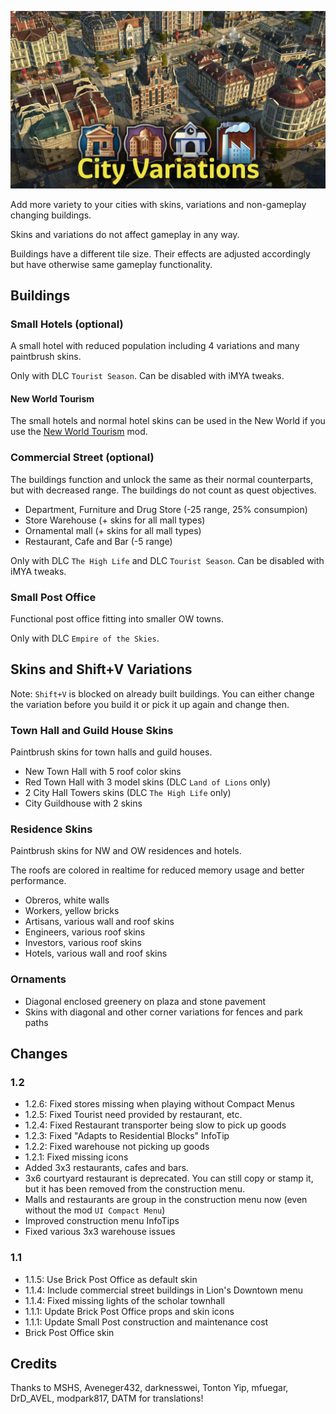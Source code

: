 ![](banner.jpg)

Add more variety to your cities with skins, variations and non-gameplay changing buildings.

Skins and variations do not affect gameplay in any way.

Buildings have a different tile size. Their effects are adjusted accordingly but have otherwise same gameplay functionality.

## Buildings

### Small Hotels (optional)

A small hotel with reduced population including 4 variations and many paintbrush skins.

Only with DLC `Tourist Season`.
Can be disabled with iMYA tweaks.

#### New World Tourism

The small hotels and normal hotel skins can be used in the New World if you use the [New World Tourism](https://github.com/anno-mods/New-World-Tourism) mod.

### Commercial Street (optional)

The buildings function and unlock the same as their normal counterparts, but with decreased range. The buildings do not count as quest objectives.

- Department, Furniture and Drug Store (-25 range, 25% consumpion)
- Store Warehouse (+ skins for all mall types)
- Ornamental mall (+ skins for all mall types)
- Restaurant, Cafe and Bar (-5 range)

Only with DLC `The High Life` and DLC `Tourist Season`.
Can be disabled with iMYA tweaks.

### Small Post Office

Functional post office fitting into smaller OW towns.

Only with DLC `Empire of the Skies`.

## Skins and Shift+V Variations

Note: `Shift+V` is blocked on already built buildings.
You can either change the variation before you build it or pick it up again and change then.

### Town Hall and Guild House Skins

Paintbrush skins for town halls and guild houses.

- New Town Hall with 5 roof color skins
- Red Town Hall with 3 model skins (DLC `Land of Lions` only)
- 2 City Hall Towers skins (DLC `The High Life` only)
- City Guildhouse with 2 skins

### Residence Skins

Paintbrush skins for NW and OW residences and hotels.

The roofs are colored in realtime for reduced memory usage and better performance.

- Obreros, white walls
- Workers, yellow bricks
- Artisans, various wall and roof skins
- Engineers, various roof skins
- Investors, various roof skins
- Hotels, various wall and roof skins

### Ornaments

- Diagonal enclosed greenery on plaza and stone pavement
- Skins with diagonal and other corner variations for fences and park paths

## Changes

### 1.2

- 1.2.6: Fixed stores missing when playing without Compact Menus
- 1.2.5: Fixed Tourist need provided by restaurant, etc.
- 1.2.4: Fixed Restaurant transporter being slow to pick up goods
- 1.2.3: Fixed "Adapts to Residential Blocks" InfoTip
- 1.2.2: Fixed warehouse not picking up goods
- 1.2.1: Fixed missing icons
- Added 3x3 restaurants, cafes and bars.
- 3x6 courtyard restaurant is deprecated. You can still copy or stamp it, but it has been removed from the construction menu.
- Malls and restaurants are group in the construction menu now (even without the mod `UI Compact Menu`)
- Improved construction menu InfoTips
- Fixed various 3x3 warehouse issues

### 1.1

- 1.1.5: Use Brick Post Office as default skin
- 1.1.4: Include commercial street buildings in Lion's Downtown menu
- 1.1.4: Fixed missing lights of the scholar townhall
- 1.1.1: Update Brick Post Office props and skin icons
- 1.1.1: Update Small Post construction and maintenance cost
- Brick Post Office skin

## Credits

Thanks to MSHS, Aveneger432, darknesswei, Tonton Yip, mfuegar, DrD_AVEL, modpark817, DATM for translations!

